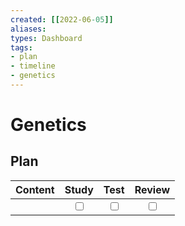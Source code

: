 ```yaml
---
created: [[2022-06-05]]
aliases: 
types: Dashboard
tags: 
- plan
- timeline
- genetics
---
```

# Genetics
## Plan
| Content | Study | Test | Review |
| :------ | :---: | :--: | :----: |
|         |<input type="checkbox" />|<input type="checkbox" />|<input type="checkbox" />|